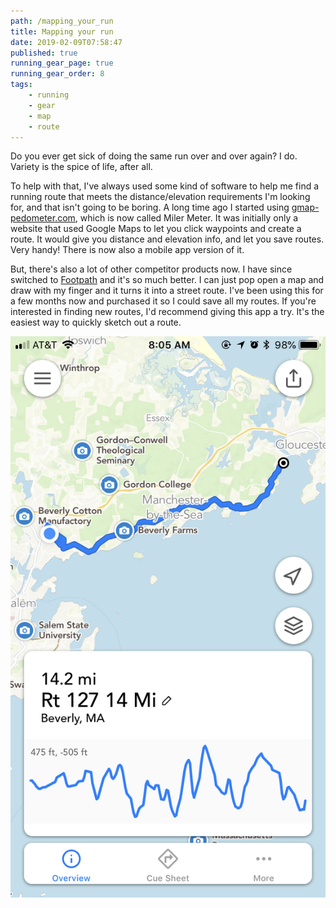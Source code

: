 ```yaml
---
path: /mapping_your_run
title: Mapping your run
date: 2019-02-09T07:58:47
published: true
running_gear_page: true
running_gear_order: 8
tags:
    - running
    - gear
    - map
    - route
---
```


Do you ever get sick of doing the same run over and over again? I do. Variety is the spice of life, after all. 

To help with that, I've always used some kind of software to help me find a running route that meets the distance/elevation requirements I'm looking for, and that isn't going to be boring. A long time ago I started using [gmap-pedometer.com](https://www.gmap-pedometer.com), which is now called Miler Meter. It was initially only a website that used Google Maps to let you click waypoints and create a route. It would give you distance and elevation info, and let you save routes. Very handy! There is now also a mobile app version of it.

But, there's also a lot of other competitor products now. I have since switched to [Footpath](https://footpathapp.com) and it's so much better. I can just pop open a map and draw with my finger and it turns it into a street route. I've been using this for a few months now and purchased it so I could save all my routes. If you're interested in finding new routes, I'd recommend giving this app a try. It's the easiest way to quickly sketch out a route.

![Footpath app](./footpath-app.png)
